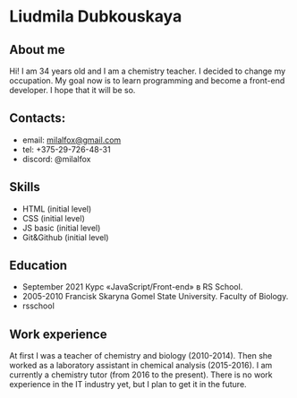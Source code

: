 # Liudmila Dubkouskaya

## About me
Hi! I am 34 years old and I am a chemistry teacher. I decided to change my occupation. My goal now is to learn programming and become a front-end developer. I hope that it will be so.

## Contacts:
* email: milalfox@gmail.com
* tel: +375-29-726-48-31
* discord: @milalfox

## Skills
* HTML (initial level)
* CSS (initial level)
* JS basic (initial level)
* Git&Github (initial level)

## Education
* September 2021 Курс «JavaScript/Front-end» в RS School.
* 2005-2010 Francisk Skaryna Gomel State University. Faculty of Biology.
* rsschool

## Work experience
At first I was a teacher of chemistry and biology (2010-2014). Then she worked as a laboratory assistant in chemical analysis (2015-2016). I am currently a chemistry tutor (from 2016 to the present). There is no work experience in the IT industry yet, but I plan to get it in the future.
